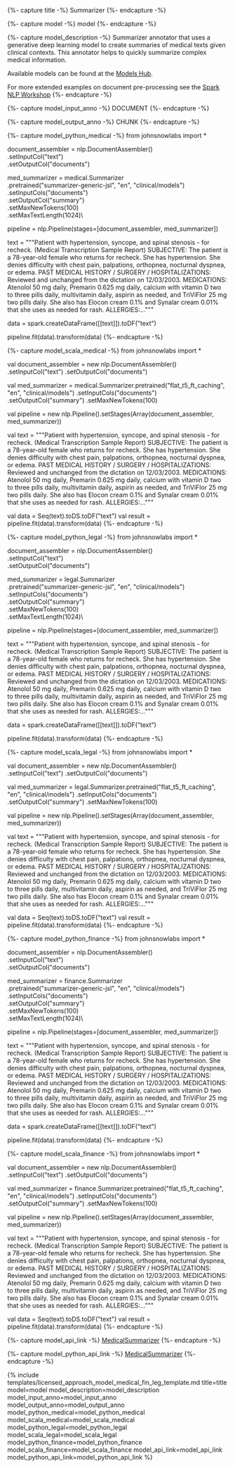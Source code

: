 {%- capture title -%}
Summarizer
{%- endcapture -%}

{%- capture model -%}
model
{%- endcapture -%}

{%- capture model_description -%}
Summarizer annotator that uses a generative deep learning model to create summaries of medical texts given clinical contexts. This annotator helps to quickly summarize complex medical information.

Available models can be found at the [Models Hub](https://nlp.johnsnowlabs.com/models?annotator=MedicalSummarizer).

For more extended examples on document pre-processing see the [Spark NLP Workshop](...)
{%- endcapture -%}

{%- capture model_input_anno -%}
DOCUMENT
{%- endcapture -%}

{%- capture model_output_anno -%}
CHUNK
{%- endcapture -%}

{%- capture model_python_medical -%}
from johnsnowlabs import * 

document_assembler = nlp.DocumentAssembler()\
    .setInputCol("text")\
    .setOutputCol("documents")


med_summarizer  = medical.Summarizer\
    .pretrained("summarizer-generic-jsl", "en", "clinical/models")\
    .setInputCols("documents")\
    .setOutputCol("summary")\
    .setMaxNewTokens(100)\
   .setMaxTextLength(1024)\


pipeline = nlp.Pipeline(stages=[document_assembler, med_summarizer])


text = """Patient with hypertension, syncope, and spinal stenosis - for recheck.
(Medical Transcription Sample Report)
SUBJECTIVE:
The patient is a 78-year-old female who returns for recheck. She has hypertension. She denies difficulty with chest pain, palpations, orthopnea, nocturnal dyspnea, or edema.
PAST MEDICAL HISTORY / SURGERY / HOSPITALIZATIONS:
Reviewed and unchanged from the dictation on 12/03/2003.
MEDICATIONS:
Atenolol 50 mg daily, Premarin 0.625 mg daily, calcium with vitamin D two to three pills daily, multivitamin daily, aspirin as needed, and TriViFlor 25 mg two pills daily. She also has Elocon cream 0.1% and Synalar cream 0.01% that she uses as needed for rash.
ALLERGIES:..."""


data = spark.createDataFrame([[text]]).toDF("text")


pipeline.fit(data).transform(data)
{%- endcapture -%}


{%- capture model_scala_medical -%}
from johnsnowlabs import * 

val document_assembler = new nlp.DocumentAssembler()
    .setInputCol("text")
    .setOutputCol("documents")


val med_summarizer  = medical.Summarizer.pretrained("flat_t5_ft_caching", "en", "clinical/models")
    .setInputCols("documents")
    .setOutputCol("summary")
    .setMaxNewTokens(100)


val pipeline = new nlp.Pipeline().setStages(Array(document_assembler, med_summarizer))


val text = """Patient with hypertension, syncope, and spinal stenosis - for recheck.
(Medical Transcription Sample Report)
SUBJECTIVE:
The patient is a 78-year-old female who returns for recheck. She has hypertension. She denies difficulty with chest pain, palpations, orthopnea, nocturnal dyspnea, or edema.
PAST MEDICAL HISTORY / SURGERY / HOSPITALIZATIONS:
Reviewed and unchanged from the dictation on 12/03/2003.
MEDICATIONS:
Atenolol 50 mg daily, Premarin 0.625 mg daily, calcium with vitamin D two to three pills daily, multivitamin daily, aspirin as needed, and TriViFlor 25 mg two pills daily. She also has Elocon cream 0.1% and Synalar cream 0.01% that she uses as needed for rash.
ALLERGIES:..."""


val data = Seq(text).toDS.toDF("text")
val result = pipeline.fit(data).transform(data)
{%- endcapture -%}


{%- capture model_python_legal -%}
from johnsnowlabs import * 

document_assembler = nlp.DocumentAssembler()\
    .setInputCol("text")\
    .setOutputCol("documents")


med_summarizer  = legal.Summarizer\
    .pretrained("summarizer-generic-jsl", "en", "clinical/models")\
    .setInputCols("documents")\
    .setOutputCol("summary")\
    .setMaxNewTokens(100)\
   .setMaxTextLength(1024)\


pipeline = nlp.Pipeline(stages=[document_assembler, med_summarizer])


text = """Patient with hypertension, syncope, and spinal stenosis - for recheck.
(Medical Transcription Sample Report)
SUBJECTIVE:
The patient is a 78-year-old female who returns for recheck. She has hypertension. She denies difficulty with chest pain, palpations, orthopnea, nocturnal dyspnea, or edema.
PAST MEDICAL HISTORY / SURGERY / HOSPITALIZATIONS:
Reviewed and unchanged from the dictation on 12/03/2003.
MEDICATIONS:
Atenolol 50 mg daily, Premarin 0.625 mg daily, calcium with vitamin D two to three pills daily, multivitamin daily, aspirin as needed, and TriViFlor 25 mg two pills daily. She also has Elocon cream 0.1% and Synalar cream 0.01% that she uses as needed for rash.
ALLERGIES:..."""


data = spark.createDataFrame([[text]]).toDF("text")


pipeline.fit(data).transform(data)
{%- endcapture -%}



{%- capture model_scala_legal -%}
from johnsnowlabs import * 

val document_assembler = new nlp.DocumentAssembler()
    .setInputCol("text")
    .setOutputCol("documents")


val med_summarizer  = legal.Summarizer.pretrained("flat_t5_ft_caching", "en", "clinical/models")
    .setInputCols("documents")
    .setOutputCol("summary")
    .setMaxNewTokens(100)


val pipeline = new nlp.Pipeline().setStages(Array(document_assembler, med_summarizer))


val text = """Patient with hypertension, syncope, and spinal stenosis - for recheck.
(Medical Transcription Sample Report)
SUBJECTIVE:
The patient is a 78-year-old female who returns for recheck. She has hypertension. She denies difficulty with chest pain, palpations, orthopnea, nocturnal dyspnea, or edema.
PAST MEDICAL HISTORY / SURGERY / HOSPITALIZATIONS:
Reviewed and unchanged from the dictation on 12/03/2003.
MEDICATIONS:
Atenolol 50 mg daily, Premarin 0.625 mg daily, calcium with vitamin D two to three pills daily, multivitamin daily, aspirin as needed, and TriViFlor 25 mg two pills daily. She also has Elocon cream 0.1% and Synalar cream 0.01% that she uses as needed for rash.
ALLERGIES:..."""


val data = Seq(text).toDS.toDF("text")
val result = pipeline.fit(data).transform(data)
{%- endcapture -%}




{%- capture model_python_finance -%}
from johnsnowlabs import * 

document_assembler = nlp.DocumentAssembler()\
    .setInputCol("text")\
    .setOutputCol("documents")


med_summarizer  = finance.Summarizer\
    .pretrained("summarizer-generic-jsl", "en", "clinical/models")\
    .setInputCols("documents")\
    .setOutputCol("summary")\
    .setMaxNewTokens(100)\
   .setMaxTextLength(1024)\


pipeline = nlp.Pipeline(stages=[document_assembler, med_summarizer])


text = """Patient with hypertension, syncope, and spinal stenosis - for recheck.
(Medical Transcription Sample Report)
SUBJECTIVE:
The patient is a 78-year-old female who returns for recheck. She has hypertension. She denies difficulty with chest pain, palpations, orthopnea, nocturnal dyspnea, or edema.
PAST MEDICAL HISTORY / SURGERY / HOSPITALIZATIONS:
Reviewed and unchanged from the dictation on 12/03/2003.
MEDICATIONS:
Atenolol 50 mg daily, Premarin 0.625 mg daily, calcium with vitamin D two to three pills daily, multivitamin daily, aspirin as needed, and TriViFlor 25 mg two pills daily. She also has Elocon cream 0.1% and Synalar cream 0.01% that she uses as needed for rash.
ALLERGIES:..."""


data = spark.createDataFrame([[text]]).toDF("text")


pipeline.fit(data).transform(data)
{%- endcapture -%}


{%- capture model_scala_finance -%}
from johnsnowlabs import * 

val document_assembler = new nlp.DocumentAssembler()
    .setInputCol("text")
    .setOutputCol("documents")


val med_summarizer  = finance.Summarizer.pretrained("flat_t5_ft_caching", "en", "clinical/models")
    .setInputCols("documents")
    .setOutputCol("summary")
    .setMaxNewTokens(100)


val pipeline = new nlp.Pipeline().setStages(Array(document_assembler, med_summarizer))


val text = """Patient with hypertension, syncope, and spinal stenosis - for recheck.
(Medical Transcription Sample Report)
SUBJECTIVE:
The patient is a 78-year-old female who returns for recheck. She has hypertension. She denies difficulty with chest pain, palpations, orthopnea, nocturnal dyspnea, or edema.
PAST MEDICAL HISTORY / SURGERY / HOSPITALIZATIONS:
Reviewed and unchanged from the dictation on 12/03/2003.
MEDICATIONS:
Atenolol 50 mg daily, Premarin 0.625 mg daily, calcium with vitamin D two to three pills daily, multivitamin daily, aspirin as needed, and TriViFlor 25 mg two pills daily. She also has Elocon cream 0.1% and Synalar cream 0.01% that she uses as needed for rash.
ALLERGIES:..."""


val data = Seq(text).toDS.toDF("text")
val result = pipeline.fit(data).transform(data)
{%- endcapture -%}

{%- capture model_api_link -%}
[MedicalSummarizer](https://nlp.johnsnowlabs.com/licensed/api/com/johnsnowlabs/nlp/annotators/seq2seq/MedicalSummarizer.html)
{%- endcapture -%}

{%- capture model_python_api_link -%}
[MedicalSummarizer](https://nlp.johnsnowlabs.com/licensed/api/python/reference/autosummary/sparknlp_jsl/annotator/seq2seq/medical_summarizer/index.html#sparknlp_jsl.annotator.seq2seq.medical_summarizer.MedicalSummarizer)
{%- endcapture -%}

{% include templates/licensed_approach_model_medical_fin_leg_template.md
title=title
model=model
model_description=model_description
model_input_anno=model_input_anno
model_output_anno=model_output_anno
model_python_medical=model_python_medical
model_scala_medical=model_scala_medical
model_python_legal=model_python_legal
model_scala_legal=model_scala_legal
model_python_finance=model_python_finance
model_scala_finance=model_scala_finance
model_api_link=model_api_link
model_python_api_link=model_python_api_link
%}
